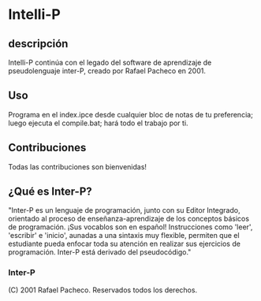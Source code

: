 # Intelli-P

## descripción
Intelli-P continúa con el legado del software de aprendizaje de pseudolenguaje inter-P, creado por Rafael Pacheco en 2001.

## Uso
Programa en el index.ipce desde cualquier bloc de notas de tu preferencia; luego ejecuta el compile.bat; hará todo el trabajo por ti.

## Contribuciones
Todas las contribuciones son bienvenidas!

## ¿Qué es Inter-P?

"Inter-P es un lenguaje de programación, junto con su Editor Integrado, orientado al proceso de enseñanza-aprendizaje de los conceptos básicos de programación. ¡Sus vocablos son en español! Instrucciones como 'leer', 'escribir' e 'inicio', aunadas a una sintaxis muy flexible, permiten que el estudiante pueda enfocar toda su atención en realizar sus ejercicios de programación. Inter-P está derivado del pseudocódigo."

### Inter-P 
(C) 2001 Rafael Pacheco. Reservados todos los derechos.
